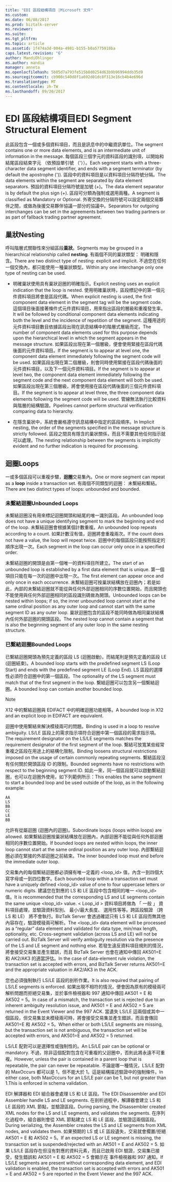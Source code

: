 ```yaml
---
title: "EDI 區段結構項目 |Microsoft 文件"
ms.custom: 
ms.date: 06/08/2017
ms.prod: biztalk-server
ms.reviewer: 
ms.suite: 
ms.tgt_pltfrm: 
ms.topic: article
ms.assetid: 1f474a3d-004a-4981-b155-b0a5775918ba
caps.latest.revision: "6"
author: MandiOhlinger
ms.author: mandia
manager: anneta
ms.openlocfilehash: 5b05d7a793fe515b8d0254d63b9b96994ddb35d9
ms.sourcegitcommit: cb908c540d8f1a692d01dc8f313e16cb4b4e696d
ms.translationtype: MT
ms.contentlocale: zh-TW
ms.lasthandoff: 09/20/2017
---
```

# <a name="edi-segment-structural-element"></a><span data-ttu-id="bc18a-102">EDI 區段結構項目</span><span class="sxs-lookup"><span data-stu-id="bc18a-102">EDI Segment Structural Element</span></span>
<span data-ttu-id="bc18a-103">此區段包含一個或多個資料項目，而且是訊息中的中繼資訊單位。</span><span class="sxs-lookup"><span data-stu-id="bc18a-103">The segment contains one or more data elements, and is an intermediate unit of information in the message.</span></span> <span data-ttu-id="bc18a-104">每個區段三個字元的資料區段的識別項，以開始和結尾區段結束字元 （依預設單引號 （'））。</span><span class="sxs-lookup"><span data-stu-id="bc18a-104">Each segment starts with a three-character data segment identifier, and ends with a segment terminator (by default the apostrophe (')).</span></span> <span data-ttu-id="bc18a-105">區段中的資料項目是以資料項目分隔符號分隔。</span><span class="sxs-lookup"><span data-stu-id="bc18a-105">The data elements within the segment are separated by data element separators.</span></span> <span data-ttu-id="bc18a-106">預設的資料項目分隔符號是加號 (+)。</span><span class="sxs-lookup"><span data-stu-id="bc18a-106">The data element separator is by default the plus sign (+).</span></span> <span data-ttu-id="bc18a-107">區段可分類為強制或選用兩種。</span><span class="sxs-lookup"><span data-stu-id="bc18a-107">A segment is classified as Mandatory or Optional.</span></span> <span data-ttu-id="bc18a-108">外寄交換的分隔符號可以設定兩個交易夥伴之間，或做為後援交易夥伴協議一部分的協議中。</span><span class="sxs-lookup"><span data-stu-id="bc18a-108">Separators for outgoing interchanges can be set in the agreements between two trading partners or as part of fallback trading partner agreement.</span></span>  
  
## <a name="nesting"></a><span data-ttu-id="bc18a-109">巢狀</span><span class="sxs-lookup"><span data-stu-id="bc18a-109">Nesting</span></span>  
 <span data-ttu-id="bc18a-110">呼叫階層式關聯性來分組區段**巢狀**。</span><span class="sxs-lookup"><span data-stu-id="bc18a-110">Segments may be grouped in a hierarchical relationship called **nesting**.</span></span> <span data-ttu-id="bc18a-111">有兩個不同的巢狀類型： 明確和隱含。</span><span class="sxs-lookup"><span data-stu-id="bc18a-111">There are two distinct type of nesting: explicit and implicit.</span></span> <span data-ttu-id="bc18a-112">不過您在任何一個交換內，都只能使用一種巢狀類型。</span><span class="sxs-lookup"><span data-stu-id="bc18a-112">Within any one interchange only one type of nesting can be used.</span></span>  
  
-   <span data-ttu-id="bc18a-113">明確巢狀使用具有巢狀迴圈的明確指示。</span><span class="sxs-lookup"><span data-stu-id="bc18a-113">Explicit nesting uses an explicit indication that the loop is nested.</span></span> <span data-ttu-id="bc18a-114">使用明確巢狀時，區段標記中的第一個元件資料項目將會是區段代碼。</span><span class="sxs-lookup"><span data-stu-id="bc18a-114">When explicit nesting is used, the first component data element in the segment tag will be the segment code.</span></span> <span data-ttu-id="bc18a-115">這個項目後面接著條件式元件資料項目，用來指出區段的層級和重複發生率。</span><span class="sxs-lookup"><span data-stu-id="bc18a-115">It will be followed by conditional component data elements indicating both the level and the incidence of repetition of the segment.</span></span> <span data-ttu-id="bc18a-116">這種用途的元件資料項目數目依據區段出現在訊息結構中的階層式層級而定。</span><span class="sxs-lookup"><span data-stu-id="bc18a-116">The number of component data elements used for this purpose depends upon the hierarchical level in which the segment appears in the message structure.</span></span> <span data-ttu-id="bc18a-117">如果區段出現在第一個層級，便會使用緊接在區段代碼後面的元件資料項目。</span><span class="sxs-lookup"><span data-stu-id="bc18a-117">If the segment is to appear at level one, the component data element immediately following the segment code will be used.</span></span> <span data-ttu-id="bc18a-118">如果區段出現在第二個層級，則會同時使用緊接在區段代碼後面的元件資料項目，以及下一個元件資料項目。</span><span class="sxs-lookup"><span data-stu-id="bc18a-118">If the segment is to appear at level two, the component data element immediately following the segment code and the next component data element will both be used.</span></span> <span data-ttu-id="bc18a-119">如果區段出現在第三個層級，將會使用接在區段代碼後面的三個元件資料項目。</span><span class="sxs-lookup"><span data-stu-id="bc18a-119">If the segment is to appear at level three, the three component data elements following the segment code will be used.</span></span> <span data-ttu-id="bc18a-120">管線無法執行比較資料與階層的結構驗證。</span><span class="sxs-lookup"><span data-stu-id="bc18a-120">Pipelines cannot perform structural verification comparing data to hierarchy.</span></span>  
  
-   <span data-ttu-id="bc18a-121">在隱含巢狀中，系統會嚴格遵守訊息結構中指定的區段順序。</span><span class="sxs-lookup"><span data-stu-id="bc18a-121">In Implicit nesting, the order of the segments specified in the message structure is strictly followed.</span></span> <span data-ttu-id="bc18a-122">區段之間具有隱含的巢狀關係，而且不需要其他任何指示就可以處理。</span><span class="sxs-lookup"><span data-stu-id="bc18a-122">The nesting relationship between the segments is implicitly evident and no further indication is required for processing.</span></span>  
  
## <a name="loops"></a><span data-ttu-id="bc18a-123">迴圈</span><span class="sxs-lookup"><span data-stu-id="bc18a-123">Loops</span></span>  
 <span data-ttu-id="bc18a-124">一或多個區段可以重複步驟，**迴圈**交易集內。</span><span class="sxs-lookup"><span data-stu-id="bc18a-124">One or more segment can repeat as a **loop** inside a transaction set.</span></span> <span data-ttu-id="bc18a-125">有兩個不同類型的迴圈： 未繫結和繫結。</span><span class="sxs-lookup"><span data-stu-id="bc18a-125">There are two distinct types of loops: unbounded and bounded.</span></span>  
  
### <a name="unbounded-loops"></a><span data-ttu-id="bc18a-126">未繫結迴圈</span><span class="sxs-lookup"><span data-stu-id="bc18a-126">Unbounded Loops</span></span>  
 <span data-ttu-id="bc18a-127">未繫結迴圈沒有用來標記迴圈開頭和結尾的唯一識別區段。</span><span class="sxs-lookup"><span data-stu-id="bc18a-127">An unbounded loop does not have a unique identifying segment to mark the beginning and end of the loop.</span></span> <span data-ttu-id="bc18a-128">未繫結迴圈會根據某個計數重複。</span><span class="sxs-lookup"><span data-stu-id="bc18a-128">An unbounded loop repeats according to a count.</span></span> <span data-ttu-id="bc18a-129">如果計數沒有值，迴圈將會重複兩次。</span><span class="sxs-lookup"><span data-stu-id="bc18a-129">If the count does not have a value, the loop will repeat twice.</span></span> <span data-ttu-id="bc18a-130">迴圈中的每個區段只能按照指定的順序出現一次。</span><span class="sxs-lookup"><span data-stu-id="bc18a-130">Each segment in the loop can occur only once in a specified order.</span></span>  
  
 <span data-ttu-id="bc18a-131">未繫結迴圈的開頭是由第一個唯一的資料項目所建立。</span><span class="sxs-lookup"><span data-stu-id="bc18a-131">The start of an unbounded loop is established by a first data element that is unique.</span></span> <span data-ttu-id="bc18a-132">第一個項目只能在每一次的迴圈中出現一次。</span><span class="sxs-lookup"><span data-stu-id="bc18a-132">The first element can appear once and only once in each occurrence.</span></span> <span data-ttu-id="bc18a-133">未繫結迴圈可按巢狀結構放在迴圈內；若是如此，內部的未繫結迴圈就不能從與任何外部迴圈相同的序數位置開始，而且開頭也不能使用與任何外部迴圈相同的區段識別碼做為開頭。</span><span class="sxs-lookup"><span data-stu-id="bc18a-133">Unbounded loops can be nested within loops; if so, the inner unbounded loop cannot start at the same ordinal position as any outer loop and cannot start with the same segment ID as any outer loop.</span></span> <span data-ttu-id="bc18a-134">巢狀迴圈包含的區段不能同時做為相同巢狀結構內任何外部迴圈的開頭區段。</span><span class="sxs-lookup"><span data-stu-id="bc18a-134">The nested loop cannot contain a segment that is also the beginning segment of any outer loop in the same nesting structure.</span></span>  
  
### <a name="bounded-loops"></a><span data-ttu-id="bc18a-135">已繫結迴圈</span><span class="sxs-lookup"><span data-stu-id="bc18a-135">Bounded Loops</span></span>  
 <span data-ttu-id="bc18a-136">已繫結迴圈開頭為預先定義的區段 LS (迴圈啟動)，而結尾則是預先定義的區段 LE (迴圈結束)。</span><span class="sxs-lookup"><span data-stu-id="bc18a-136">A bounded loop starts with the predefined segment LS (Loop Start) and ends with the predefined segment LE (Loop End).</span></span> <span data-ttu-id="bc18a-137">LS 區段的選擇性必須符合迴圈中的第一個區段。</span><span class="sxs-lookup"><span data-stu-id="bc18a-137">The optionality of the LS segment must match that of the first segment in the loop.</span></span> <span data-ttu-id="bc18a-138">繫結迴圈可以包含另一個繫結迴圈。</span><span class="sxs-lookup"><span data-stu-id="bc18a-138">A bounded loop can contain another bounded loop.</span></span>  
  
> [!NOTE]
>  <span data-ttu-id="bc18a-139">X12 中的繫結迴圈與 EDIFACT 中的明確迴圈功能相等。</span><span class="sxs-lookup"><span data-stu-id="bc18a-139">A bounded loop in X12 and an explicit loop in EDIFACT are equivalent.</span></span>  
  
 <span data-ttu-id="bc18a-140">迴圈中使用繫結來解決模稜兩可的問題。</span><span class="sxs-lookup"><span data-stu-id="bc18a-140">Binding is used in a loop to resolve ambiguity.</span></span> <span data-ttu-id="bc18a-141">LS/LE 區段上的需求指示項符合迴圈中第一個區段的需求指示項。</span><span class="sxs-lookup"><span data-stu-id="bc18a-141">The requirement designator on the LS/LE segments matches the requirement designator of the first segment of the loop.</span></span> <span data-ttu-id="bc18a-142">繫結可放寬某些經常重複之區段在用途上的結構化限制。</span><span class="sxs-lookup"><span data-stu-id="bc18a-142">Binding loosens structural restrictions imposed on the usage of certain commonly repeating segments.</span></span> <span data-ttu-id="bc18a-143">繫結區段沒有任何關於開頭區段 ID 的限制。</span><span class="sxs-lookup"><span data-stu-id="bc18a-143">Bounded segments have no restrictions with respect to the beginning segment ID.</span></span> <span data-ttu-id="bc18a-144">如此一來，同一個區段就可以啟動繫結迴圈，也可以在迴圈外使用，如下列範例所示：</span><span class="sxs-lookup"><span data-stu-id="bc18a-144">This enables the same segment to start a bounded loop and be used outside of the loop, as in the following example:</span></span>  
  
```  
AA  
LS  
BB  
CC  
LE  
BB  
```  
  
 <span data-ttu-id="bc18a-145">允許有從屬迴圈 (迴圈內的迴圈)。</span><span class="sxs-lookup"><span data-stu-id="bc18a-145">Subordinate loops (loops within loops) are allowed.</span></span> <span data-ttu-id="bc18a-146">如果繫結迴圈按巢狀結構放在迴圈內，內部迴圈不能從與任何外部迴圈相同的序數位置開始。</span><span class="sxs-lookup"><span data-stu-id="bc18a-146">If bounded loops are nested within loops, the inner loop cannot start at the same ordinal position as any outer loop.</span></span> <span data-ttu-id="bc18a-147">內部繫結迴圈必須在緊接的外部迴圈之前結束。</span><span class="sxs-lookup"><span data-stu-id="bc18a-147">The inner bounded loop must end before the immediate outer loop.</span></span>  
  
 <span data-ttu-id="bc18a-148">交易集內的每個繫結迴圈都必須擁有唯一定義的 <loop_id> 值，內含一到四個大寫字母或一到四位數字。</span><span class="sxs-lookup"><span data-stu-id="bc18a-148">Each bounded loop within a transaction set must have a uniquely defined <loop_id> value of one to four uppercase letters or numeric digits.</span></span> <span data-ttu-id="bc18a-149">建議您在對應的 LS 和 LE 區段中包含相同的唯一 <loop_id> 值。</span><span class="sxs-lookup"><span data-stu-id="bc18a-149">It is recommended that the corresponding LS and LE segments contain the same unique <loop_id> value.</span></span> <span data-ttu-id="bc18a-150">< Loop_id > 資料項目將做為 「 一般 」 資料項目處理，並驗證資料型別、 最小/最大長度、 選用性等等。跨區段驗證 （跨 LS 和 LE） 將不會執行。BizTalk Server 會透過確認只有 LS 和 LE 區段而無其他內容存在，驗證模稜兩可解析。</span><span class="sxs-lookup"><span data-stu-id="bc18a-150">The <loop_id> data element will be processed as a “regular” data element and validated for data type, min/max length, optionality, etc. Cross-segment validation (across LS and LE) will not be carried out. BizTalk Server will verify ambiguity resolution via the presence of the LS and LE segment and nothing else.</span></span> <span data-ttu-id="bc18a-151">若發生違反資料項目規則的情況，將會接受交易集並產生錯誤，而且 BizTalk Server 也會在通知中傳回 AK501=E 和 AK2/AK3 的適當評估。</span><span class="sxs-lookup"><span data-stu-id="bc18a-151">In the case of data-element rule violation, the transaction set is accepted with errors, and BizTalk Server returns AK501=E and the appropriate valuation in AK2/AK3 in the ACK.</span></span>  
  
 <span data-ttu-id="bc18a-152">您也必須強制執行 LS/LE 區段的剖析作業。</span><span class="sxs-lookup"><span data-stu-id="bc18a-152">It is also required that pairing of LS/LE segments is enforced.</span></span> <span data-ttu-id="bc18a-153">如果出現不相符的情況，便會因為原有的模稜兩可解析問題而拒絕交易集，並於事件檢視器和 997 通知中傳回 AK501 = E 和 AK502 = 5。</span><span class="sxs-lookup"><span data-stu-id="bc18a-153">In case of a mismatch, the transaction set is rejected due to an inherent ambiguity resolution issue, and AK501 = E and AK502 = 5 are returned in the Event Viewer and the 997 ACK.</span></span> <span data-ttu-id="bc18a-154">當遺失 LS/LE 這兩個或其中一個區段，但交易集並未模稜兩可時，將會接受交易集並產生錯誤，而且會傳回 AK501=E 和 AK502 = 5。</span><span class="sxs-lookup"><span data-stu-id="bc18a-154">When  either or both LS/LE segments are missing, but the transaction set is not ambiguous, the transaction set will be accepted with errors, and AK501=E and AK502 = 5 returned.</span></span>  
  
 <span data-ttu-id="bc18a-155">LS/LE 配對可以是選擇性或強制性的。</span><span class="sxs-lookup"><span data-stu-id="bc18a-155">An LS/LE pair can be optional or mandatory.</span></span> <span data-ttu-id="bc18a-156">不過，除非這個配對包含在可重複的父迴圈中，否則此將永遠不可重複。</span><span class="sxs-lookup"><span data-stu-id="bc18a-156">However, unless the pair is contained in a parent loop that is repeatable, the pair can never be repeatable.</span></span> <span data-ttu-id="bc18a-157">不論是哪一種情況，LS/LE 配對的 MaxOccurs 都可以是 1，但不能大於 1。這是結構描述驗證中的強制條件。</span><span class="sxs-lookup"><span data-stu-id="bc18a-157">In either case, both MaxOccurs for an LS/LE pair can be 1, but not greater than 1.This is enforced in schema validation.</span></span>  
  
 <span data-ttu-id="bc18a-158">EDI 解譯器和 EDI 組合器會處理 LS 和 LE 區段。</span><span class="sxs-lookup"><span data-stu-id="bc18a-158">The EDI Disassembler and EDI Assembler handle LS and LE segments.</span></span> <span data-ttu-id="bc18a-159">在剖析過程中，解譯器會建立 LS 和 LE 區段的 XML 節點，並驗證區段。</span><span class="sxs-lookup"><span data-stu-id="bc18a-159">During parsing, the Disassembler created XML nodes for the LS and LE segments, and validates the segments.</span></span> <span data-ttu-id="bc18a-160">在序列化過程中，組合器則會從 XML 節點建立 LS 和 LE 區段，並驗證這兩個區段。</span><span class="sxs-lookup"><span data-stu-id="bc18a-160">During serializing, the Assembler creates the LS and LE segments from XML nodes, and validates them.</span></span> <span data-ttu-id="bc18a-161">如果預期的 LS 或 LE 區段遺失，交易就會擱置/拒絕 AK501 = E 和 AK502 = 5。</span><span class="sxs-lookup"><span data-stu-id="bc18a-161">If an expected LS or LE segment is missing, the transaction set is suspended/rejected with an AK501 = E and AK502 = 5.</span></span> <span data-ttu-id="bc18a-162">如果 LS/LE 區段存在但沒有對應的資料元素，而且已啟用 EDI 驗證，交易集已接受，發生錯誤和 AK501 = E 和 AK502 = 5 會顯示在 事件檢視器和 997 通知。</span><span class="sxs-lookup"><span data-stu-id="bc18a-162">If LS/LE segments are present without corresponding data element, and EDI validation is enabled, the transaction set is accepted with errors and AK501 = E and AK502 = 5 are reported in the Event Viewer and the 997 ACK.</span></span>